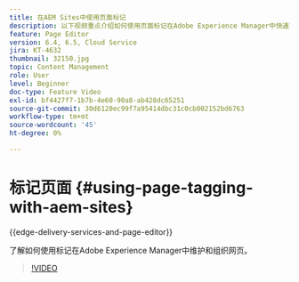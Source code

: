 ```yaml
---
title: 在AEM Sites中使用页面标记
description: 以下视频重点介绍如何使用页面标记在Adobe Experience Manager中快速轻松地为网站中的内容分类。
feature: Page Editor
version: 6.4, 6.5, Cloud Service
jira: KT-4632
thumbnail: 32150.jpg
topic: Content Management
role: User
level: Beginner
doc-type: Feature Video
exl-id: bf4427f7-1b7b-4e60-90a8-ab428dc65251
source-git-commit: 30d6120ec99f7a95414dbc31c0cb002152bd6763
workflow-type: tm+mt
source-wordcount: '45'
ht-degree: 0%

---
```


# 标记页面 {#using-page-tagging-with-aem-sites}

{{edge-delivery-services-and-page-editor}}

了解如何使用标记在Adobe Experience Manager中维护和组织网页。

>[!VIDEO](https://video.tv.adobe.com/v/32150?quality=12&learn=on)
